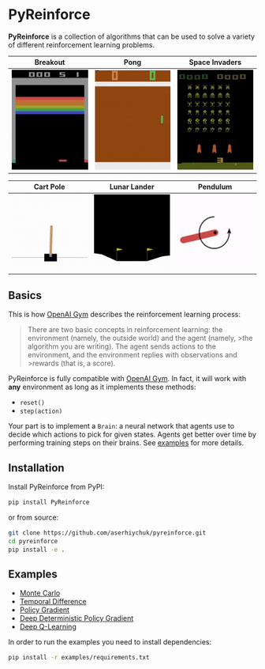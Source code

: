 # PyReinforce
**PyReinforce** is a collection of algorithms that can be used to solve a variety of different reinforcement learning problems.

| Breakout | Pong | Space Invaders |
|:-:|:-:|:-:|
| [![Breakout](assets/Breakout_160x210.gif?raw=true)](examples/Atari.ipynb) | [![Pong](assets/Pong_160x210.gif?raw=true)](examples/Atari.ipynb) | [![Space Invaders](assets/SpaceInvaders_160x210.gif?raw=true)](examples/Atari.ipynb) |

| Cart Pole | Lunar Lander | Pendulum |
|:-:|:-:|:-:|
| [![Cart Pole](assets/CartPole_160x160.gif?raw=true)](examples/MonteCarlo.ipynb) | [![Lunar Lander](assets/LunarLander_160x160.gif?raw=true)](examples/TemporalDifference.ipynb) | [![Pendulum](assets/Pendulum_160x160.gif?raw=true)](examples/DDPG.ipynb) |

## Basics
This is how [OpenAI Gym](https://gym.openai.com/) describes the reinforcement learning process:
>There are two basic concepts in reinforcement learning: the environment (namely, the outside world) and the agent (namely, >the algorithm you are writing). The agent sends actions to the environment, and the environment replies with observations and >rewards (that is, a score).

PyReinforce is fully compatible with [OpenAI Gym](https://gym.openai.com/). In fact, it will work with **any** environment as long as it implements these methods:
* `reset()`
* `step(action)`

Your part is to implement a `Brain`: a neural network that agents use to decide which actions to pick for given states. Agents get better over time by performing training steps on their brains. See [examples](examples) for more details.

## Installation
Install PyReinforce from PyPI:
```bash
pip install PyReinforce
```
or from source:
```bash
git clone https://github.com/aserhiychuk/pyreinforce.git
cd pyreinforce
pip install -e .
```

## Examples
* [Monte Carlo](examples/MonteCarlo.ipynb)
* [Temporal Difference](examples/TemporalDifference.ipynb)
* [Policy Gradient](examples/PolicyGradient.ipynb)
* [Deep Deterministic Policy Gradient](examples/DDPG.ipynb)
* [Deep Q-Learning](examples/Atari.ipynb)

In order to run the examples you need to install dependencies:
```bash
pip install -r examples/requirements.txt
```
